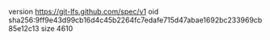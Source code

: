 version https://git-lfs.github.com/spec/v1
oid sha256:9ff9e43d99cb16d4c45b2264fc7edafe715d47abae1692bc233969cb85e12c13
size 4610
